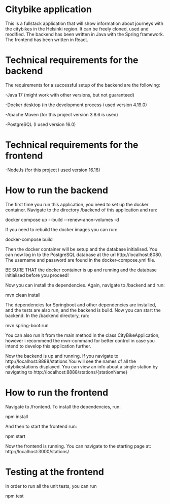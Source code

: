 # Citybike application

This is a fullstack application that will show information about journeys with the
citybikes in the Helsinki region. It can be freely cloned, used and modified. The backend
has been written in Java with the Spring framework. The frontend has been written in React.

# Technical requirements for the backend
The requirements for a successful setup of the backend are the following:

-Java 17 (might work with other versions, but not guaranteed)

-Docker desktop (in the development process i used version 4.19.0)

-Apache Maven (for this project version 3.8.6 is used)

-PostgreSQL (I used version 16.0)

# Technical requirements for the frontend
-NodeJs (for this project i used version 16.16)

# How to run the backend
The first time you run this application, you need to set up the docker container.
Navigate to the directory /backend of this application and run:

docker compose up --build --renew-anon-volumes -d

If you need to rebuild the docker images you can run:

docker-compose build

Then the docker container will be setup and the database initialised. You can now log in 
to the PostgreSQL database at the url http://localhost:8080. The username and password are
found in the docker-compose.yml file. 

BE SURE THAT the docker container is up and running and the database initialised before you proceed!

Now you can install the dependencies. Again, navigate to /backend and run:

mvn clean install

The dependencies for Springboot and other dependencies are installed, 
and the tests are also run, and the backend is build. Now you can start the
backend. In the /backend directory, run:

mvn spring-boot:run

You can also run it from the main method in the class CityBikeApplication, however i recommend
the mvn-command for better control in case you intend to develop this application further.

Now the backend is up and running. If you navigate to http://localhost:8888/stations You
will see the names of all the citybikestations displayed. You can view an info about
a single station by navigating to http://localhost:8888/stations/{stationName}

# How to run the frontend

Navigate to /frontend. To install the dependencies, run:

npm install

And then to start the frontend run:

npm start

Now the frontend is running. You can navigate to the starting page at: http://localhost:3000/stations/

# Testing at the frontend

In order to run all the unit tests, you can run 

npm test


